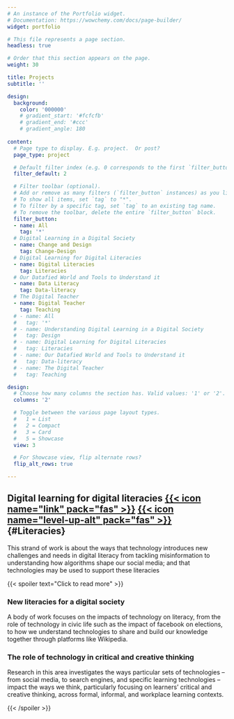 ```yaml
---
# An instance of the Portfolio widget.
# Documentation: https://wowchemy.com/docs/page-builder/
widget: portfolio

# This file represents a page section.
headless: true

# Order that this section appears on the page.
weight: 30

title: Projects
subtitle: ''

design:
  background:
    color: '000000'
    # gradient_start: '#fcfcfb'
    # gradient_end: '#ccc'
    # gradient_angle: 180
    
content:
  # Page type to display. E.g. project.  Or post?
  page_type: project

  # Default filter index (e.g. 0 corresponds to the first `filter_button` instance below).
  filter_default: 2

  # Filter toolbar (optional).
  # Add or remove as many filters (`filter_button` instances) as you like.
  # To show all items, set `tag` to "*".
  # To filter by a specific tag, set `tag` to an existing tag name.
  # To remove the toolbar, delete the entire `filter_button` block.
  filter_button:
  - name: All
    tag: '*'
  # Digital Learning in a Digital Society
  - name: Change and Design 
    tag: Change-Design
  # Digital Learning for Digital Literacies
  - name: Digital Literacies
    tag: Literacies
  # Our Datafied World and Tools to Understand it
  - name: Data Literacy
    tag: Data-literacy
  # The Digital Teacher
  - name: Digital Teacher
    tag: Teaching
  # - name: All
  #   tag: '*'
  # - name: Understanding Digital Learning in a Digital Society
  #   tag: Design
  # - name: Digital Learning for Digital Literacies
  #   tag: Literacies
  # - name: Our Datafied World and Tools to Understand it
  #   tag: Data-literacy
  # - name: The Digital Teacher
  #   tag: Teaching

design:
  # Choose how many columns the section has. Valid values: '1' or '2'.
  columns: '2'

  # Toggle between the various page layout types.
  #   1 = List
  #   2 = Compact
  #   3 = Card
  #   5 = Showcase
  view: 3

  # For Showcase view, flip alternate rows?
  flip_alt_rows: true

---
```


## Digital learning for digital literacies [{{< icon name="link" pack="fas" >}}](.#Literacies) [{{< icon name="level-up-alt" pack="fas" >}}](.) {#Literacies} 

This strand of work is about the ways that technology introduces new challenges and needs in digital literacy from tackling misinformation to understanding how algorithms shape our social media; and that technologies may be used to support these literacies

{{< spoiler text="Click to read more" >}}

### New literacies for a digital society

A body of work focuses on the impacts of technology on literacy, from the role of technology in civic life such as the impact of facebook on elections, to how we understand technologies to share and build our knowledge together through platforms like Wikipedia.

### The role of technology in critical and creative thinking

Research in this area investigates the ways particular sets of technologies – from social media, to search engines, and specific learning technologies – impact the ways we think, particularly focusing on learners’ critical and creative thinking, across formal, informal, and workplace learning contexts.

{{< /spoiler >}}
